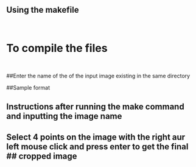 ## Using the makefile
``` ```

# To compile the files

``` ```

##Enter the name of the of the input image existing in the same directory


##Sample format
``` ```

## Instructions after running the make command and inputting the image name
## Select 4 points on the image with the right aur left mouse click and press enter to get the final ## cropped image

